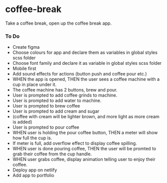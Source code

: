 # coffee-break

Take a coffee break, open up the coffee break app.

### To Do

- Create figma
- Choose colours for app and declare them as variables in global styles scss folder
- Choose font family and declare it as variable in global styles scss folder
- Mobile first
- Add sound effects for actions (button push and coffee pour etc.)
- WHEN the app is opened, THEN the user sees a coffee machine with a cup in place under it.
- The coffee machine has 2 buttons, brew and pour.
- User is prompted to add coffee grinds to machine.
- User is prompted to add water to machine.
- User is prompted to brew coffee
- User is prompted to add cream and sugar
- (coffee with cream will be lighter brown, and more light as more cream is added)
- User is prompted to pour coffee
- WHEN user is holding the pour coffee button, THEN a meter will show how full the cup is.
- If meter is full, add overflow effect to display coffee spilling.
- WHEN user is done pouring coffee, THEN the user will be promted to grab their coffee from the cup handle.
- WHEN user grabs coffee, display animation telling user to enjoy their coffee.
- Deploy app on netlify
- Add app to portfolio
